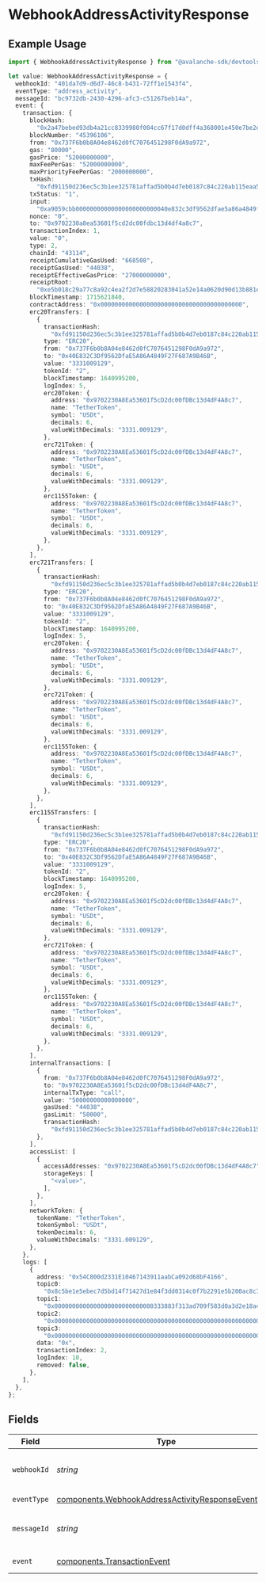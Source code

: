 # WebhookAddressActivityResponse

## Example Usage

```typescript
import { WebhookAddressActivityResponse } from "@avalanche-sdk/devtools/models/components";

let value: WebhookAddressActivityResponse = {
  webhookId: "401da7d9-d6d7-46c8-b431-72ff1e1543f4",
  eventType: "address_activity",
  messageId: "bc9732db-2430-4296-afc3-c51267beb14a",
  event: {
    transaction: {
      blockHash:
        "0x2a47bebed93db4a21cc8339980f004cc67f17d0dff4a368001e450e7be2edaa0",
      blockNumber: "45396106",
      from: "0x737F6b0b8A04e8462d0fC7076451298F0dA9a972",
      gas: "80000",
      gasPrice: "52000000000",
      maxFeePerGas: "52000000000",
      maxPriorityFeePerGas: "2000000000",
      txHash:
        "0xfd91150d236ec5c3b1ee325781affad5b0b4d7eb0187c84c220ab115eaa563e8",
      txStatus: "1",
      input:
        "0xa9059cbb00000000000000000000000040e832c3df9562dfae5a86a4849f27f687a9b46b00000000000000000000000000000000000000000000000000000000c68b2a69",
      nonce: "0",
      to: "0x9702230a8ea53601f5cd2dc00fdbc13d4df4a8c7",
      transactionIndex: 1,
      value: "0",
      type: 2,
      chainId: "43114",
      receiptCumulativeGasUsed: "668508",
      receiptGasUsed: "44038",
      receiptEffectiveGasPrice: "27000000000",
      receiptRoot:
        "0xe5b018c29a77c8a92c4ea2f2d7e58820283041a52e14a0620d90d13b881e1ee3",
      blockTimestamp: 1715621840,
      contractAddress: "0x0000000000000000000000000000000000000000",
      erc20Transfers: [
        {
          transactionHash:
            "0xfd91150d236ec5c3b1ee325781affad5b0b4d7eb0187c84c220ab115eaa563e8",
          type: "ERC20",
          from: "0x737F6b0b8A04e8462d0fC7076451298F0dA9a972",
          to: "0x40E832C3Df9562DfaE5A86A4849F27F687A9B46B",
          value: "3331009129",
          tokenId: "2",
          blockTimestamp: 1640995200,
          logIndex: 5,
          erc20Token: {
            address: "0x9702230A8Ea53601f5cD2dc00fDBc13d4dF4A8c7",
            name: "TetherToken",
            symbol: "USDt",
            decimals: 6,
            valueWithDecimals: "3331.009129",
          },
          erc721Token: {
            address: "0x9702230A8Ea53601f5cD2dc00fDBc13d4dF4A8c7",
            name: "TetherToken",
            symbol: "USDt",
            decimals: 6,
            valueWithDecimals: "3331.009129",
          },
          erc1155Token: {
            address: "0x9702230A8Ea53601f5cD2dc00fDBc13d4dF4A8c7",
            name: "TetherToken",
            symbol: "USDt",
            decimals: 6,
            valueWithDecimals: "3331.009129",
          },
        },
      ],
      erc721Transfers: [
        {
          transactionHash:
            "0xfd91150d236ec5c3b1ee325781affad5b0b4d7eb0187c84c220ab115eaa563e8",
          type: "ERC20",
          from: "0x737F6b0b8A04e8462d0fC7076451298F0dA9a972",
          to: "0x40E832C3Df9562DfaE5A86A4849F27F687A9B46B",
          value: "3331009129",
          tokenId: "2",
          blockTimestamp: 1640995200,
          logIndex: 5,
          erc20Token: {
            address: "0x9702230A8Ea53601f5cD2dc00fDBc13d4dF4A8c7",
            name: "TetherToken",
            symbol: "USDt",
            decimals: 6,
            valueWithDecimals: "3331.009129",
          },
          erc721Token: {
            address: "0x9702230A8Ea53601f5cD2dc00fDBc13d4dF4A8c7",
            name: "TetherToken",
            symbol: "USDt",
            decimals: 6,
            valueWithDecimals: "3331.009129",
          },
          erc1155Token: {
            address: "0x9702230A8Ea53601f5cD2dc00fDBc13d4dF4A8c7",
            name: "TetherToken",
            symbol: "USDt",
            decimals: 6,
            valueWithDecimals: "3331.009129",
          },
        },
      ],
      erc1155Transfers: [
        {
          transactionHash:
            "0xfd91150d236ec5c3b1ee325781affad5b0b4d7eb0187c84c220ab115eaa563e8",
          type: "ERC20",
          from: "0x737F6b0b8A04e8462d0fC7076451298F0dA9a972",
          to: "0x40E832C3Df9562DfaE5A86A4849F27F687A9B46B",
          value: "3331009129",
          tokenId: "2",
          blockTimestamp: 1640995200,
          logIndex: 5,
          erc20Token: {
            address: "0x9702230A8Ea53601f5cD2dc00fDBc13d4dF4A8c7",
            name: "TetherToken",
            symbol: "USDt",
            decimals: 6,
            valueWithDecimals: "3331.009129",
          },
          erc721Token: {
            address: "0x9702230A8Ea53601f5cD2dc00fDBc13d4dF4A8c7",
            name: "TetherToken",
            symbol: "USDt",
            decimals: 6,
            valueWithDecimals: "3331.009129",
          },
          erc1155Token: {
            address: "0x9702230A8Ea53601f5cD2dc00fDBc13d4dF4A8c7",
            name: "TetherToken",
            symbol: "USDt",
            decimals: 6,
            valueWithDecimals: "3331.009129",
          },
        },
      ],
      internalTransactions: [
        {
          from: "0x737F6b0b8A04e8462d0fC7076451298F0dA9a972",
          to: "0x9702230A8Ea53601f5cD2dc00fDBc13d4dF4A8c7",
          internalTxType: "call",
          value: "50000000000000000",
          gasUsed: "44038",
          gasLimit: "50000",
          transactionHash:
            "0xfd91150d236ec5c3b1ee325781affad5b0b4d7eb0187c84c220ab115eaa563e8",
        },
      ],
      accessList: [
        {
          accessAddresses: "0x9702230A8Ea53601f5cD2dc00fDBc13d4dF4A8c7",
          storageKeys: [
            "<value>",
          ],
        },
      ],
      networkToken: {
        tokenName: "TetherToken",
        tokenSymbol: "USDt",
        tokenDecimals: 6,
        valueWithDecimals: "3331.009129",
      },
    },
    logs: [
      {
        address: "0x54C800d2331E10467143911aabCa092d68bF4166",
        topic0:
          "0x8c5be1e5ebec7d5bd14f71427d1e84f3dd0314c0f7b2291e5b200ac8c7c3b925",
        topic1:
          "0x0000000000000000000000000000333883f313ad709f583d0a3d2e18a44ef29b",
        topic2:
          "0x0000000000000000000000000000000000000000000000000000000000000000",
        topic3:
          "0x0000000000000000000000000000000000000000000000000000000000001350",
        data: "0x",
        transactionIndex: 2,
        logIndex: 10,
        removed: false,
      },
    ],
  },
};
```

## Fields

| Field                                                                                                                    | Type                                                                                                                     | Required                                                                                                                 | Description                                                                                                              | Example                                                                                                                  |
| ------------------------------------------------------------------------------------------------------------------------ | ------------------------------------------------------------------------------------------------------------------------ | ------------------------------------------------------------------------------------------------------------------------ | ------------------------------------------------------------------------------------------------------------------------ | ------------------------------------------------------------------------------------------------------------------------ |
| `webhookId`                                                                                                              | *string*                                                                                                                 | :heavy_check_mark:                                                                                                       | Webhook ID                                                                                                               | 401da7d9-d6d7-46c8-b431-72ff1e1543f4                                                                                     |
| `eventType`                                                                                                              | [components.WebhookAddressActivityResponseEventType](../../models/components/webhookaddressactivityresponseeventtype.md) | :heavy_check_mark:                                                                                                       | Event type                                                                                                               | address_activity                                                                                                         |
| `messageId`                                                                                                              | *string*                                                                                                                 | :heavy_check_mark:                                                                                                       | Message ID                                                                                                               | bc9732db-2430-4296-afc3-c51267beb14a                                                                                     |
| `event`                                                                                                                  | [components.TransactionEvent](../../models/components/transactionevent.md)                                               | :heavy_check_mark:                                                                                                       | Event details                                                                                                            |                                                                                                                          |